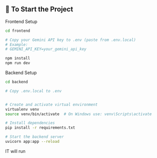 ## 🏁 To Start the Project

Frontend Setup

```bash
cd frontend

# Copy your Gemini API key to .env (paste from .env.local)
# Example:
# GEMINI_API_KEY=your_gemini_api_key

npm install
npm run dev
```
Backend Setup

``` bash
cd backend

# Copy .env.local to .env 


# Create and activate virtual environment
virtualenv venv
source venv/bin/activate  # On Windows use: venv\Scripts\activate

# Install dependencies
pip install -r requirements.txt

# Start the backend server
uvicorn app:app --reload


```

IT will run


